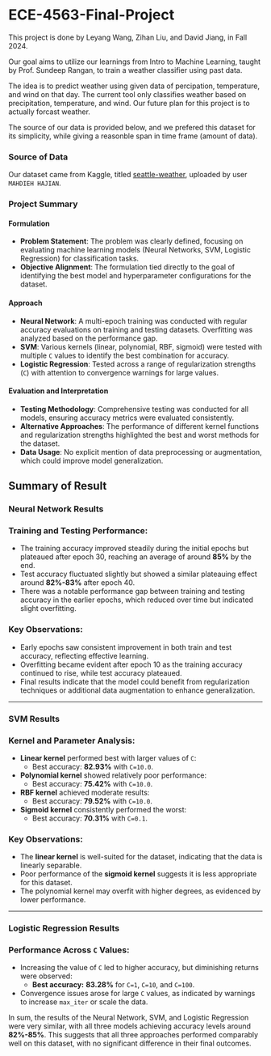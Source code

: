 # ECE-4563-Final-Project
This project is done by Leyang Wang, Zihan Liu, and David Jiang, in Fall 2024.

Our goal aims to utilize our learnings from Intro to Machine Learning, taught by Prof. Sundeep Rangan, to train a weather classifier using past data.

The idea is to predict weather using given data of percipation, temperature, and wind on that day. The current tool only classifies weather based on precipitation, temperature, and wind. Our future plan for this project is to actually forcast weather.

The source of our data is provided below, and we prefered this dataset for its simplicity, while giving a reasonble span in time frame (amount of data).

### Source of Data
Our dataset came from Kaggle, titled [seattle-weather](https://www.kaggle.com/datasets/mahdiehhajian/seattle-weather), uploaded by user `MAHDIEH HAJIAN`.

### Project Summary

#### Formulation
- **Problem Statement**: The problem was clearly defined, focusing on evaluating machine learning models (Neural Networks, SVM, Logistic Regression) for classification tasks.
- **Objective Alignment**: The formulation tied directly to the goal of identifying the best model and hyperparameter configurations for the dataset.

#### Approach
- **Neural Network**: A multi-epoch training was conducted with regular accuracy evaluations on training and testing datasets. Overfitting was analyzed based on the performance gap.
- **SVM**: Various kernels (linear, polynomial, RBF, sigmoid) were tested with multiple `C` values to identify the best combination for accuracy.
- **Logistic Regression**: Tested across a range of regularization strengths (`C`) with attention to convergence warnings for large values.

#### Evaluation and Interpretation
- **Testing Methodology**: Comprehensive testing was conducted for all models, ensuring accuracy metrics were evaluated consistently.
- **Alternative Approaches**: The performance of different kernel functions and regularization strengths highlighted the best and worst methods for the dataset.
- **Data Usage**: No explicit mention of data preprocessing or augmentation, which could improve model generalization.


## Summary of Result

### Neural Network Results

### Training and Testing Performance:
- The training accuracy improved steadily during the initial epochs but plateaued after epoch 30, reaching an average of around **85%** by the end.
- Test accuracy fluctuated slightly but showed a similar plateauing effect around **82%-83%** after epoch 40.
- There was a notable performance gap between training and testing accuracy in the earlier epochs, which reduced over time but indicated slight overfitting.

### Key Observations:
- Early epochs saw consistent improvement in both train and test accuracy, reflecting effective learning.
- Overfitting became evident after epoch 10 as the training accuracy continued to rise, while test accuracy plateaued.
- Final results indicate that the model could benefit from regularization techniques or additional data augmentation to enhance generalization.

---

### SVM Results

### Kernel and Parameter Analysis:
- **Linear kernel** performed best with larger values of `C`:
  - Best accuracy: **82.93%** with `C=10.0`.
- **Polynomial kernel** showed relatively poor performance:
  - Best accuracy: **75.42%** with `C=10.0`.
- **RBF kernel** achieved moderate results:
  - Best accuracy: **79.52%** with `C=10.0`.
- **Sigmoid kernel** consistently performed the worst:
  - Best accuracy: **70.31%** with `C=0.1`.

### Key Observations:
- The **linear kernel** is well-suited for the dataset, indicating that the data is linearly separable.
- Poor performance of the **sigmoid kernel** suggests it is less appropriate for this dataset.
- The polynomial kernel may overfit with higher degrees, as evidenced by lower performance.

---

### Logistic Regression Results

### Performance Across `C` Values:
- Increasing the value of `C` led to higher accuracy, but diminishing returns were observed:
  - **Best accuracy:** **83.28%** for `C=1`, `C=10`, and `C=100`.
- Convergence issues arose for large `C` values, as indicated by warnings to increase `max_iter` or scale the data.

In sum, the results of the Neural Network, SVM, and Logistic Regression were very similar, with all three models achieving accuracy levels around **82%-85%**. This suggests that all three approaches performed comparably well on this dataset, with no significant difference in their final outcomes.











